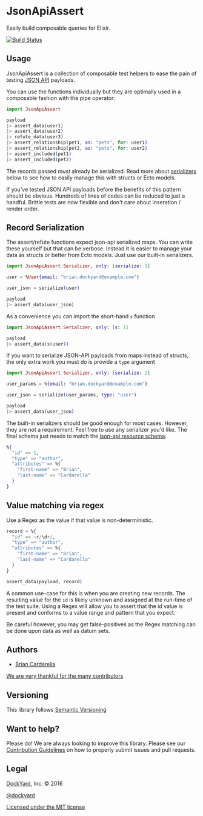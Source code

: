 # JsonApiAssert

Easily build composable queries for Elixir.

[![Build Status](https://secure.travis-ci.org/DockYard/json_api_assert.svg?branch=master)](http://travis-ci.org/DockYard/json_api_assert)

## Usage

JsonApiAssert is a collection of composable test helpers to ease
the pain of testing [JSON API](http://jsonapi.org) payloads.

You can use the functions individually but they are optimally used in a composable
fashion with the pipe operator:

```elixir
import JsonApiAssert

payload
|> assert_data(user1)
|> assert_data(user2)
|> refute_data(user3)
|> assert_relationship(pet1, as: "pets", for: user1)
|> assert_relationship(pet2, as: "pets", for: user2)
|> assert_included(pet1)
|> assert_included(pet2)
```

The records passed *must* already be serialized. Read more about
[serializers](#record-serialization) below to see how to easily manage this with structs or Ecto
models.

If you've tested JSON API payloads before the benefits of this pattern should
be obvious. Hundreds of lines of codes can be reduced to just a handful. Brittle tests are
now flexible and don't care about inseration / render order.

## Record Serialization

The assert/refute functions expect json-api serialized maps. You can
write these yourself but that can be verbose. Instead it is easier to
manage your data as structs or better from Ecto models. Just use our
built-in serializers.

```elixir
import JsonApiAssert.Serializer, only: [serialize: 1]

user = %User{email: "brian.dockyard@example.com"}

user_json = serialize(user)

payload
|> assert_data(user_json)
```

As a convenience you can import the short-hand `s` function

```elixir
import JsonApiAssert.Serializer, only: [s: 1]

payload
|> assert_data(s(user))
```

If you want to serialize JSON-API payloads from maps instead of structs, the only extra work you must do is provide a `type` argument

```elixir
import JsonApiAssert.Serializer, only: [serialize: 2]

user_params = %{email: "brian.dockyard@example.com"}

user_json = serialize(user_params, type: "user")

payload
|> assert_data(user_json)
```

The built-in serializers should be good enough for most cases. However,
they are not a requirement. Feel free to use any serializer you'd like.
The final schema just needs to match the [json-api resource
schema](http://jsonapi.org/format/#document-resource-objects):

```elixir
%{
  "id" => 1,
  "type" => "author",
  "attributes" => %{
    "first-name" => "Brian",
    "last-name" => "Cardarella"
  }
}
```

## Value matching via regex

Use a Regex as the value if that value is non-deterministic.

```elixir
record = %{
  "id" => ~r/\d+/,
  "type" => "author",
  "attributes" => %{
    "first-name" => "Brian",
    "last-name" => "Cardarella"
  }
}

assert_data(payload, record)
```

A common use-case for this is when you are creating new records. The
resulting value for the `id` is likely unknown and assigned at the
run-time of the test suite. Using a Regex will allow you to assert that
the id value is present and conforms to a value range and pattern that
you expect.

Be careful however, you may get false-positives as the Regex matching
can be done upon data as well as datum sets.

## Authors

* [Brian Cardarella](http://twitter.com/bcardarella)

[We are very thankful for the many contributors](https://github.com/dockyard/json_api_assert/graphs/contributors)

## Versioning

This library follows [Semantic Versioning](http://semver.org)

## Want to help?

Please do! We are always looking to improve this library. Please see our
[Contribution Guidelines](https://github.com/dockyard/json_api_assert/blob/master/CONTRIBUTING.md)
on how to properly submit issues and pull requests.

## Legal

[DockYard](http://dockyard.com/), Inc. &copy; 2016

[@dockyard](http://twitter.com/dockyard)

[Licensed under the MIT license](http://www.opensource.org/licenses/mit-license.php)
